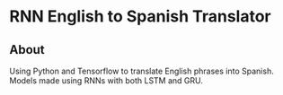 # RNN English to Spanish Translator

## About

Using Python and Tensorflow to translate English phrases into Spanish. Models made using RNNs with both LSTM and GRU.
